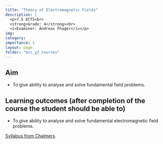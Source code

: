 ```yaml
---
title: "Theory of Electromagnetic Fields"
description: |
  <p>7.5 ECTS<br>
  <strong>Grade: 4</strong><br>
  <i>Examiner: Andreas Fhager</i></p>
img:
category:
importance: 1
layout: page
folder: "bsc_y2_courses"
---
```


## Aim

- To give ability to analyse and solve fundamental field problems.

## Learning outcomes (after completion of the course the student should be able to)

- To give ability to analyse and solve fundamental electromagnetic field problems.

[Syllabus from Chalmers](https://www.chalmers.se/en/education/your-studies/find-course-and-programme-syllabi/course-syllabus/EEF031/?acYear=2021%2F2022).
